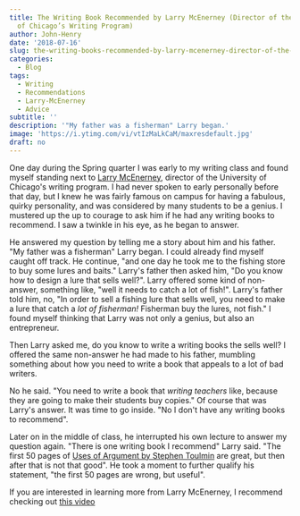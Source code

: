 ```yaml
---
title: The Writing Book Recommended by Larry McEnerney (Director of the University
  of Chicago’s Writing Program)
author: John-Henry
date: '2018-07-16'
slug: the-writing-books-recommended-by-larry-mcenerney-director-of-the-university-of-chicago-s-writing-program
categories:
  - Blog
tags:
  - Writing
  - Recommendations
  - Larry-McEnerney
  - Advice
subtitle: ''
description: '"My father was a fisherman" Larry began.'
image: 'https://i.ytimg.com/vi/vtIzMaLkCaM/maxresdefault.jpg'
draft: no
---
```


One day during the Spring quarter I was early to my writing class and found myself standing next to [Larry McEnerney](http://thecore.uchicago.edu/Winter2012/departments/EotQ-writing-for-readers.shtml), director of the University of Chicago's writing program. I had never spoken to early personally before that day, but I knew he was fairly famous on campus for having a fabulous, quirky personality, and was considered by many students to be a genius. I mustered up the up to courage to ask him if he had any writing books to recommend. I saw a twinkle in his eye, as he began to answer.

He answered my question by telling me a story about him and his father. "My father was a fisherman" Larry began. I could already find myself caught off track. He continue, "and one day he took me to the fishing store to buy some lures and baits." Larry's father then asked him, "Do you know how to design a lure that sells well?". Larry offered some kind of non-answer, something like, "well it needs to catch a lot of fish!". Larry's father told him, no, "In order to sell a fishing lure that sells well, you need to make a lure that catch a *lot of fisherman!* Fisherman buy the lures, not fish." I found myself thinking that Larry was not only a genius, but also an entrepreneur.

Then Larry asked me, do you know to write a writing books the sells well? I offered the same non-answer he had made to his father, mumbling something about how you need to write a book that appeals to a lot of bad writers.

No he said. "You need to write a book that *writing teachers* like, because they are going to make their students buy copies." Of course that was Larry's answer. It was time to go inside. "No I don't have any writing books to recommend".

Later on in the middle of class, he interrupted his own lecture to answer my question again. "There is one writing book I recommend" Larry said. "The first 50 pages of [Uses of Argument by Stephen Toulmin](https://www.amazon.com/gp/product/B00CF0JMYI/ref=dbs_a_def_rwt_bibl_vppi_i1) are great, but then after that is not that good". He took a moment to further qualify his statement, "the first 50 pages are wrong, but useful".



If you are interested in learning more from Larry McEnerney, I recommend checking out [this video](https://www.youtube.com/watch?v=vtIzMaLkCaM)